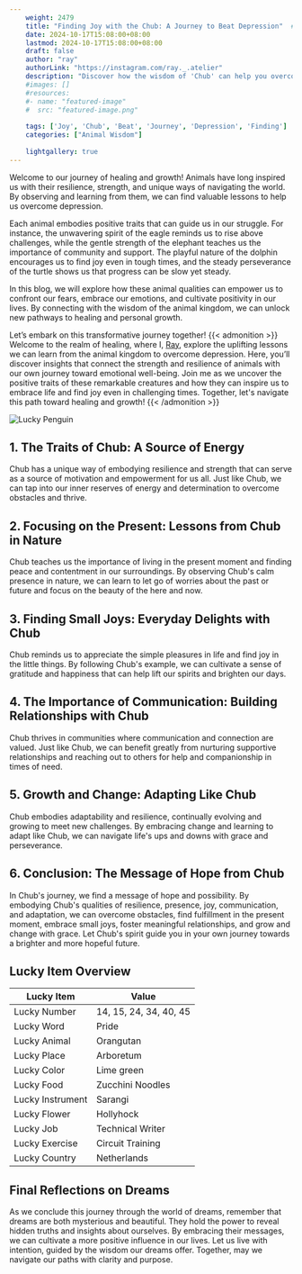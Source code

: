```yaml
---
    weight: 2479
    title: "Finding Joy with the Chub: A Journey to Beat Depression"  # Assuming 'title' column exists
    date: 2024-10-17T15:08:00+08:00
    lastmod: 2024-10-17T15:08:00+08:00
    draft: false
    author: "ray"
    authorLink: "https://instagram.com/ray._.atelier"
    description: "Discover how the wisdom of 'Chub' can help you overcome depression and find joy in your life journey."
    #images: []
    #resources:
    #- name: "featured-image"
    #  src: "featured-image.png"
    
    tags: ['Joy', 'Chub', 'Beat', 'Journey', 'Depression', 'Finding']
    categories: ["Animal Wisdom"]
    
    lightgallery: true
---
```

    
Welcome to our journey of healing and growth! Animals have long inspired us with their resilience, strength, and unique ways of navigating the world. By observing and learning from them, we can find valuable lessons to help us overcome depression.

Each animal embodies positive traits that can guide us in our struggle. For instance, the unwavering spirit of the eagle reminds us to rise above challenges, while the gentle strength of the elephant teaches us the importance of community and support. The playful nature of the dolphin encourages us to find joy even in tough times, and the steady perseverance of the turtle shows us that progress can be slow yet steady.

In this blog, we will explore how these animal qualities can empower us to confront our fears, embrace our emotions, and cultivate positivity in our lives. By connecting with the wisdom of the animal kingdom, we can unlock new pathways to healing and personal growth.

Let’s embark on this transformative journey together!
{{< admonition >}}
Welcome to the realm of healing, where I, [Ray](https://instagram.com/ray._.atelier), explore the uplifting lessons we can learn from the animal kingdom to overcome depression. Here, you’ll discover insights that connect the strength and resilience of animals with our own journey toward emotional well-being. Join me as we uncover the positive traits of these remarkable creatures and how they can inspire us to embrace life and find joy even in challenging times. Together, let's navigate this path toward healing and growth!
{{< /admonition >}}

![Lucky Penguin](https://cdn.pixabay.com/photo/2024/09/07/02/34/penguins-9028827_1280.jpg "Lucky Penguin")

## 1. The Traits of Chub: A Source of Energy
Chub has a unique way of embodying resilience and strength that can serve as a source of motivation and empowerment for us all. Just like Chub, we can tap into our inner reserves of energy and determination to overcome obstacles and thrive.

## 2. Focusing on the Present: Lessons from Chub in Nature
Chub teaches us the importance of living in the present moment and finding peace and contentment in our surroundings. By observing Chub's calm presence in nature, we can learn to let go of worries about the past or future and focus on the beauty of the here and now.

## 3. Finding Small Joys: Everyday Delights with Chub
Chub reminds us to appreciate the simple pleasures in life and find joy in the little things. By following Chub's example, we can cultivate a sense of gratitude and happiness that can help lift our spirits and brighten our days.

## 4. The Importance of Communication: Building Relationships with Chub
Chub thrives in communities where communication and connection are valued. Just like Chub, we can benefit greatly from nurturing supportive relationships and reaching out to others for help and companionship in times of need.

## 5. Growth and Change: Adapting Like Chub
Chub embodies adaptability and resilience, continually evolving and growing to meet new challenges. By embracing change and learning to adapt like Chub, we can navigate life's ups and downs with grace and perseverance.

## 6. Conclusion: The Message of Hope from Chub
In Chub's journey, we find a message of hope and possibility. By embodying Chub's qualities of resilience, presence, joy, communication, and adaptation, we can overcome obstacles, find fulfillment in the present moment, embrace small joys, foster meaningful relationships, and grow and change with grace. Let Chub's spirit guide you in your own journey towards a brighter and more hopeful future.


## Lucky Item Overview
| Lucky Item          | Value              |
|---------------|--------------------|
| Lucky Number        | 14, 15, 24, 34, 40, 45  |
| Lucky Word          | Pride |
| Lucky Animal        | Orangutan |
| Lucky Place         | Arboretum     |
| Lucky Color         | Lime green     |
| Lucky Food          | Zucchini Noodles      |
| Lucky Instrument    | Sarangi |
| Lucky Flower        | Hollyhock    |
| Lucky Job           | Technical Writer       |
| Lucky Exercise      | Circuit Training  |
| Lucky Country       | Netherlands    |


##  Final Reflections on Dreams

As we conclude this journey through the world of dreams, remember that dreams are both mysterious and beautiful. They hold the power to reveal hidden truths and insights about ourselves. By embracing their messages, we can cultivate a more positive influence in our lives. Let us live with intention, guided by the wisdom our dreams offer. Together, may we navigate our paths with clarity and purpose.
